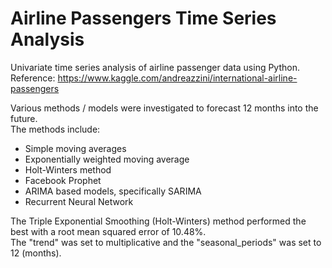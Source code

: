 # Airline Passengers Time Series Analysis
Univariate time series analysis of airline passenger data using Python.   
Reference: https://www.kaggle.com/andreazzini/international-airline-passengers   
   
Various methods / models were investigated to forecast 12 months into the future.   
The methods include:   
* Simple moving averages
* Exponentially weighted moving average
* Holt-Winters method
* Facebook Prophet
* ARIMA based models, specifically SARIMA
* Recurrent Neural Network
   
The Triple Exponential Smoothing (Holt-Winters) method performed the best with a root mean squared error of 10.48%.   
The "trend" was set to multiplicative and the "seasonal_periods" was set to 12 (months).

